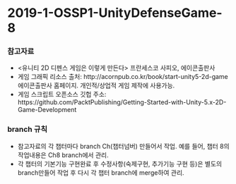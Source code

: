 # 2019-1-OSSP1-UnityDefenseGame-8

<h3>참고자료</h3>
<ul>
  <li><유니티 2D 디펜스 게임은 이렇게 만든다> 프란세스코 사피오, 에이콘출판사</li>
<li>게임 그래픽 리소스 출처: http://acornpub.co.kr/book/start-unity5-2d-game 에이콘출판사 홈페이지. 개인적/상업적 게임 제작에 사용가능.</li>
<li>게임 스크립트 오픈소스 깃헙 주소: https://github.com/PacktPublishing/Getting-Started-with-Unity-5.x-2D-Game-Development</li>
</ul>

<h3>branch 규칙</h3>
<ul>
<li>참고자료의 각 챕터마다 branch Ch(챕터넘버) 만들어서 작업. 예를 들어, 챕터 8의 작업내용은 Ch8 branch에서 관리.</li>
<li>각 챕터의 기본기능 구현완료 후 수정사항(숙제구현, 추가기능 구현 등)은 별도의 branch만들어 작업 후 다시 각 챕터 branch에 merge하여 관리.</li>
 </ul>
